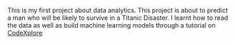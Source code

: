 
This is my first project about data analytics. 
This project is about to predict a man who will be likely to survive in a Titanic Disaster.
I learnt how to read the data as well as build machine learning models through a tutorial on [CodeXplore](https://www.youtube.com/watch?v=WeQvO_CIFPA&list=PLJcWUrckOCKKwjjHALg6fnyQCHv8z92rs&index=8 "Youtube")


